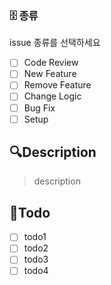 ### 🗄️ 종류

issue 종류를 선택하세요

- [ ] Code Review
- [ ] New Feature
- [ ] Remove Feature
- [ ] Change Logic
- [ ] Bug Fix
- [ ] Setup
## 🔍Description

> description

## 📝Todo

- [ ] todo1
- [ ] todo2
- [ ] todo3
- [ ] todo4

